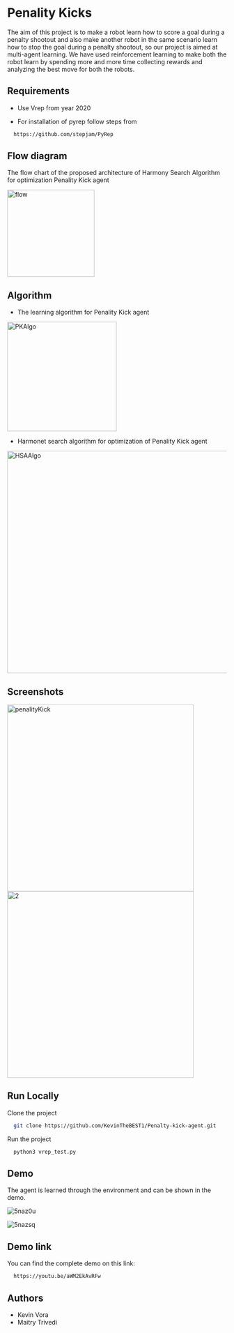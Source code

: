 
# Penality Kicks

The aim of this project is to make a robot learn how to
score a goal during a penalty shootout and also make another
robot in the same scenario learn how to stop the goal during
a penalty shootout, so our project is aimed at multi-agent
learning. We have used reinforcement learning to make both
the robot learn by spending more and more time collecting
rewards and analyzing the best move for both the robots.


## Requirements

- Use Vrep from year 2020

- For installation of pyrep follow steps from


```bash
  https://github.com/stepjam/PyRep
```
## Flow diagram
The flow chart of the proposed architecture of Harmony Search Algorithm for optimization Penality Kick agent

<img width="200" alt="flow" src="https://user-images.githubusercontent.com/74253717/133785953-8bfff763-b30e-4ab9-850d-b3469cf8e57d.PNG">

## Algorithm
- The learning algorithm for Penality Kick agent
<img width="251" alt="PKAlgo" src="https://user-images.githubusercontent.com/74253717/134454006-85cf1437-ce53-4b13-9aff-532be79a4e5c.PNG">

- Harmonet search algorithm for optimization of Penality Kick agent
<img width="510" alt="HSAAlgo" src="https://user-images.githubusercontent.com/74253717/134454005-cab80011-e9fb-4737-9ca2-01a02dc75d93.PNG">

## Screenshots
<img width="428" alt="penalityKick" src="https://user-images.githubusercontent.com/74253717/133783530-315c15a7-00e8-44a5-9250-0c751694632b.PNG">
<img width="428" alt="2" src="https://user-images.githubusercontent.com/74253717/133784529-0a35c738-6bb7-4954-8238-4b3bdbb483f6.PNG">

  
## Run Locally

Clone the project

```bash
  git clone https://github.com/KevinTheBEST1/Penalty-kick-agent.git
```

Run the project

```bash
  python3 vrep_test.py 
```
  
## Demo
The agent is learned through the environment and can be shown in the demo.

![5naz0u](https://user-images.githubusercontent.com/74253717/133788943-75472d1c-3e7b-41bc-865f-cbc53b0e3955.gif)


![5nazsq](https://user-images.githubusercontent.com/74253717/133788967-39003c4e-96e6-4078-8b81-fdf51af1fdad.gif)

## Demo link
You can find the complete demo on this link:

```bash
  https://youtu.be/aWM2EkAvRFw
```

## Authors
- Kevin Vora
- Maitry Trivedi


  
